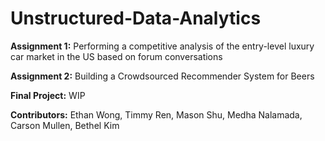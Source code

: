 # Unstructured-Data-Analytics

**Assignment 1:** Performing a competitive analysis of the entry-level luxury car market in the US based on forum conversations

**Assignment 2:** Building a Crowdsourced Recommender System for Beers

**Final Project:** WIP

**Contributors:** Ethan Wong, Timmy Ren, Mason Shu, Medha Nalamada, Carson Mullen, Bethel Kim
